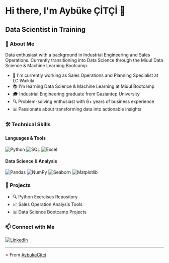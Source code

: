 # Hi there, I'm Aybüke ÇİTÇİ 👋

## Data Scientist in Training

### 🚀 About Me

Data enthusiast with a background in Industrial Engineering and Sales Operations. Currently transitioning into Data Science through the Miuul Data Science & Machine Learning Bootcamp.

- 💼 I'm currently working as Sales Operations and Planning Specialist at LC Waikiki
- 📚 I'm learning Data Science & Machine Learning at Miuul Bootcamp 
- 🎓 Industrial Engineering graduate from Gaziantep University
- 🔍 Problem-solving enthusiast with 6+ years of business experience
- 📊 Passionate about transforming data into actionable insights

### 🛠️ Technical Skills

#### Languages & Tools
![Python](https://img.shields.io/badge/Python-3776AB?style=for-the-badge&logo=python&logoColor=white)
![SQL](https://img.shields.io/badge/SQL-4479A1?style=for-the-badge&logo=mysql&logoColor=white)
![Excel](https://img.shields.io/badge/Microsoft_Excel-217346?style=for-the-badge&logo=microsoft-excel&logoColor=white)

#### Data Science & Analysis
![Pandas](https://img.shields.io/badge/Pandas-150458?style=for-the-badge&logo=pandas&logoColor=white)
![NumPy](https://img.shields.io/badge/NumPy-013243?style=for-the-badge&logo=numpy&logoColor=white)
![Seaborn](https://img.shields.io/badge/Seaborn-76B900?style=for-the-badge&logo=&logoColor=white)
![Matplotlib](https://img.shields.io/badge/Matplotlib-11557c?style=for-the-badge&logo=&logoColor=white)

### 🌟 Projects

- 🔍 Python Exercises Repository
- 📈 Sales Operation Analysis Tools
- 📊 Data Science Bootcamp Projects

### 📫 Connect with Me

[![LinkedIn](https://img.shields.io/badge/LinkedIn-0077B5?style=for-the-badge&logo=linkedin&logoColor=white)](https://www.linkedin.com/in/aybukecitci/)

---
⭐️ From [AybukeCitci](https://github.com/AybukeCitci)
